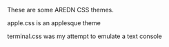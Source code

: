 These are some AREDN CSS themes.

apple.css is an applesque theme

terminal.css was my attempt to emulate a text console
